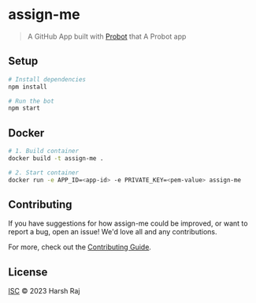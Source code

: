 # assign-me

> A GitHub App built with [Probot](https://github.com/probot/probot) that A Probot app

## Setup

```sh
# Install dependencies
npm install

# Run the bot
npm start
```

## Docker

```sh
# 1. Build container
docker build -t assign-me .

# 2. Start container
docker run -e APP_ID=<app-id> -e PRIVATE_KEY=<pem-value> assign-me
```

## Contributing

If you have suggestions for how assign-me could be improved, or want to report a bug, open an issue! We'd love all and any contributions.

For more, check out the [Contributing Guide](CONTRIBUTING.md).

## License

[ISC](LICENSE) © 2023 Harsh Raj
